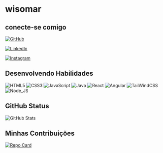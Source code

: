 # wisomar

## conecte-se comigo

[![GitHub](https://img.shields.io/badge/GitHub-000?style=for-the-badge&logo=GitHub)](https://github.com/wisomar/)

[![LinkedIn](https://img.shields.io/badge/LinkedIn-000?style=for-the-badge&logo=linkedin&logoColor=0E76A8)](https://www.linkedin.com/in/william-de-almeida-ramos/)

[![Instagram](https://img.shields.io/badge/Instagram-000?style=for-the-badge&logo=instagram)](https://www.instagram.com/wisomar/)


## Desenvolvendo Habilidades 

![HTML5](https://img.shields.io/badge/HTML5-000?style=for-the-badge&logo=html5)
![CSS3](https://img.shields.io/badge/CSS3-000?style=for-the-badge&logo=css3&logoColor=264CE4)
![JavaScript](https://img.shields.io/badge/JavaScript-000?style=for-the-badge&logo=javascript)
![Java](https://img.shields.io/badge/Java-000?style=for-the-badge&logo=java)
![React](https://img.shields.io/badge/React-000?style=for-the-badge&logo=react)
![Angular](https://img.shields.io/badge/Angular-000?style=for-the-badge&logo=angular&logoColor=C3002F)
![TailWindCSS](https://img.shields.io/badge/Tailwind_CSS-000?style=for-the-badge&logo=tailwind-css&logoColor=white)
![Node_JS](https://img.shields.io/badge/Node%20js-000?style=for-the-badge&logo=nodedotjs&logoColor=white)


## GitHub Status

![GitHub Stats](https://github-readme-stats.vercel.app/api?username=Wisomar&theme=transparent&bg_color=000&border_color=30A3DC&show_icons=true&icon_color=30A3DC&title_color=E94D5F&text_color=FFF&hide=stars)

## Minhas Contribuições 

[![Repo Card](https://github-readme-stats.vercel.app/api/pin/?username=Wisomar&repo=dio-lab-open-source&bg_color=000&border_color=30A3DC&show_icons=true&icon_color=30A3DC&title_color=E94D5F&text_color=FFF)](https://github.com/SEUUSERNAME/SEUREPOSITORIO)
